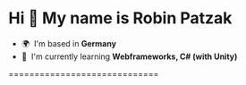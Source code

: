 Hi 👋 My name is Robin Patzak
=============================

*   🌍  I'm based in **Germany**
*   🧠  I'm currently learning **Webframeworks, C# (with Unity)**

=============================
